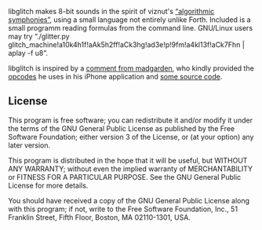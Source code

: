 libglitch makes 8-bit sounds in the spirit of viznut's [“algorithmic symphonies”][1], using a small language not entirely unlike Forth. Included is a small programm reading formulas from the command line. GNU/Linux users may try “./glitter.py glitch_machine!a10k4h1f!aAk5h2ff!aCk3hg!ad3e!p!9fm!a4kl13f!aCk7Fhn | aplay -f u8”.

libglitch is inspired by a [comment from madgarden][2], who kindly provided the [opcodes][3] he uses in his iPhone application and [some source code][4].

[1]: http://countercomplex.blogspot.com/2011/10/algorithmic-symphonies-from-one-line-of.html

[2]: http://countercomplex.blogspot.com/2011/10/some-deep-analysis-of-one-line-music.html?showComment=1320185523164#c8205241663616732766

[3]: http://paste.ubuntu.com/733764/

[4]: http://paste.ubuntu.com/733829/

License
-------

This program is free software; you can redistribute it and/or modify
it under the terms of the GNU General Public License as published by
the Free Software Foundation; either version 3 of the License, or
(at your option) any later version.

This program is distributed in the hope that it will be useful,
but WITHOUT ANY WARRANTY; without even the implied warranty of
MERCHANTABILITY or FITNESS FOR A PARTICULAR PURPOSE.  See the
GNU General Public License for more details.
       
You should have received a copy of the GNU General Public License
along with this program; if not, write to the Free Software
Foundation, Inc., 51 Franklin Street, Fifth Floor, Boston,
MA 02110-1301, USA.
